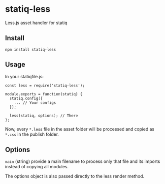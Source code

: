 statiq-less
===========

Less.js asset handler for statiq

## Install

    npm install statiq-less

## Usage

In your statiqfile.js:

    const less = require('statiq-less');
    
    module.exports = function(statiq) {
      statiq.config({
        ... // Your configs
      });
    
      less(statiq, options); // There
    };

Now, every `*.less` file in the asset folder will be processed and copied as `*.css` in the publish folder.

## Options

`main` (string) provide a main filename to process only that file and its imports instead of copying all modules.

The options object is also passed directly to the less render method.
